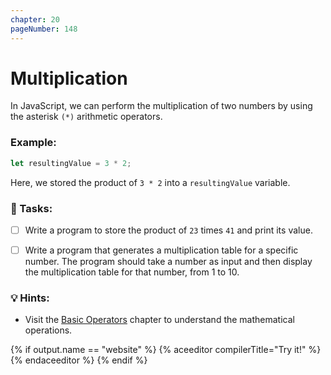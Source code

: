 ```yaml
---
chapter: 20
pageNumber: 148
---
```


# Multiplication

In JavaScript, we can perform the multiplication of two numbers by using the asterisk `(*)` arithmetic operators.&#x20;

### Example:

```javascript
let resultingValue = 3 * 2;
```

Here, we stored the product of `3 * 2` into a `resultingValue` variable.

### 📝 Tasks:

- [ ] Write a program to store the product of `23` times `41` and print its value.

- [ ] Write a program that generates a multiplication table for a specific number. The program should take a number as input and then display the multiplication table for that number, from 1 to 10.

### 💡 Hints:

- Visit the [Basic Operators](../numbers/operators.md) chapter to understand the mathematical operations.

{% if output.name == "website" %}
{% aceeditor compilerTitle="Try it!" %}
{% endaceeditor %}
{% endif %}